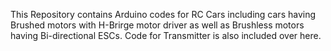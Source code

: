 This Repository contains Arduino codes for RC Cars including cars having Brushed motors with H-Brirge motor driver as well as Brushless motors having Bi-directional ESCs. Code for Transmitter is also included over here.
